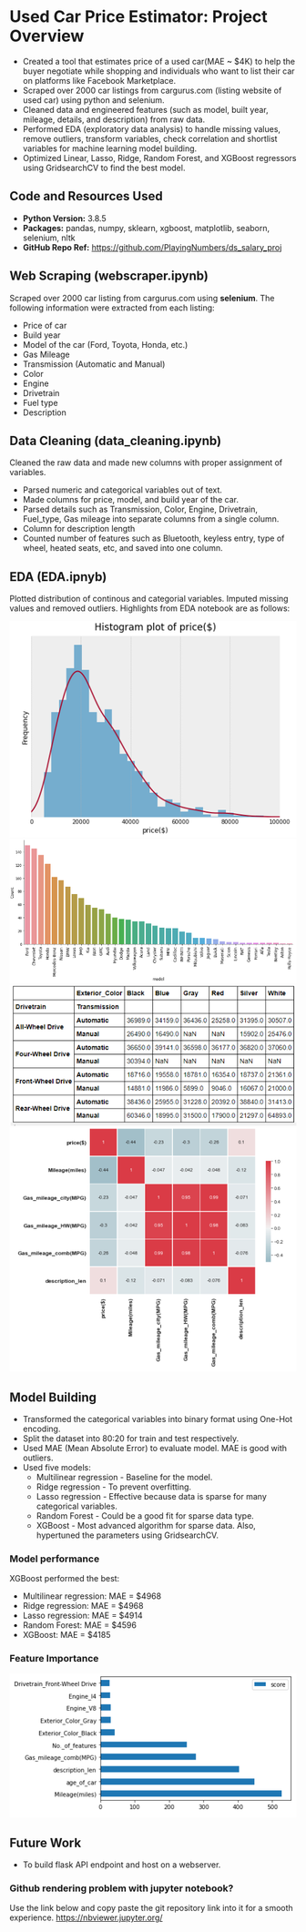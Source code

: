 # Used Car Price Estimator: Project Overview
* Created a tool that estimates price of a used car(MAE ~ $4K) to help the buyer negotiate while shopping and individuals who want to list their car on platforms like Facebook Marketplace.
* Scraped over 2000 car listings from cargurus.com (listing website of used car) using python and selenium.
* Cleaned data and engineered features (such as model, built year, mileage, details, and description) from raw data.
* Performed EDA (exploratory data analysis) to handle missing values, remove outliers, transform variables, check correlation and shortlist variables for machine learning model building.
* Optimized Linear, Lasso, Ridge, Random Forest, and XGBoost regressors using GridsearchCV to find the best model.

## Code and Resources Used
* **Python Version:** 3.8.5
* **Packages:** pandas, numpy, sklearn, xgboost, matplotlib, seaborn, selenium, nltk
* **GitHub Repo Ref:** https://github.com/PlayingNumbers/ds_salary_proj

## Web Scraping (webscraper.ipynb)
Scraped over 2000 car listing from cargurus.com using **selenium**. The following information were extracted from each listing:
* Price of car
* Build year
* Model of the car (Ford, Toyota, Honda, etc.)
* Gas Mileage
* Transmission (Automatic and Manual)
* Color
* Engine
* Drivetrain
* Fuel type
* Description

## Data Cleaning (data_cleaning.ipynb)
Cleaned the raw data and made new columns with proper assignment of variables.
* Parsed numeric and categorical variables out of text.
* Made columns for price, model, and build year of the car.
* Parsed details such as Transmission, Color, Engine, Drivetrain, Fuel_type, Gas mileage into separate columns from a single column.
* Column for description length
* Counted number of features such as Bluetooth, keyless entry, type of wheel, heated seats, etc, and saved into one column.

## EDA (EDA.ipnyb)
Plotted distribution of continous and categorial variables. Imputed missing values and removed outliers. Highlights from EDA notebook are as follows:

![alt text](https://github.com/Ajay-rai/used_car_price_predictor/blob/master/images/price_histogram.PNG)
![alt text](https://github.com/Ajay-rai/used_car_price_predictor/blob/master/images/model_dist.PNG)
![alt text](https://github.com/Ajay-rai/used_car_price_predictor/blob/master/images/pivot.PNG)
![alt text](https://github.com/Ajay-rai/used_car_price_predictor/blob/master/images/correlation.PNG)

## Model Building
* Transformed the categorical variables into binary format using One-Hot encoding.
* Split the dataset into 80:20 for train and test respectively.
* Used MAE (Mean Absolute Error) to evaluate model. MAE is good with outliers.
* Used five models:
  * Multilinear regression - Baseline for the model.
  * Ridge regression - To prevent overfitting.
  * Lasso regression - Effective because data is sparse for many categorical variables.
  * Random Forest - Could be a good fit for sparse data type.
  * XGBoost - Most advanced algorithm for sparse data. Also, hypertuned the parameters using GridsearchCV.

### Model performance
XGBoost performed the best:
  * Multilinear regression: MAE = $4968
  * Ridge regression: MAE = $4968
  * Lasso regression: MAE = $4914
  * Random Forest: MAE = $4596
  * XGBoost: MAE = $4185

### Feature Importance
![alt text](https://github.com/Ajay-rai/used_car_price_predictor/blob/master/images/feature.PNG)

## Future Work
* To build flask API endpoint and host on a webserver. 

### Github rendering problem with jupyter notebook? 
Use the link below and copy paste the git repository link into it for a smooth experience.
https://nbviewer.jupyter.org/

